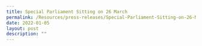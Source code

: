 ```yaml
---
title: Special Parliament Sitting on 26 March
permalink: /Resources/press-releases/Special-Parliament-Sitting-on-26-March
date: 2022-01-05
layout: post
description: ""
---
```

